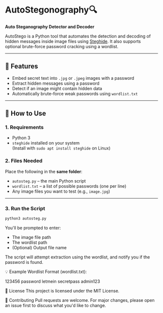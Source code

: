# AutoStegonography🔍  
**Auto Steganography Detector and Decoder**

AutoStego is a Python tool that automates the detection and decoding of hidden messages inside image files using [Steghide](https://steghide.sourceforge.net/). It also supports optional brute-force password cracking using a wordlist.

---

## 🚀 Features

- Embed secret text into `.jpg` or `.jpeg` images with a password
- Extract hidden messages using a password
- Detect if an image might contain hidden data
- Automatically brute-force weak passwords using `wordlist.txt`

---

## 📁 How to Use

### 1. Requirements

- Python 3
- `steghide` installed on your system  
  (Install with `sudo apt install steghide` on Linux)

### 2. Files Needed

Place the following in the **same folder**:
- `autosteg.py` – the main Python script
- `wordlist.txt` – a list of possible passwords (one per line)
- Any image files you want to test (e.g., `image.jpg`)

---

### 3. Run the Script

```bash
python3 autosteg.py
```
You'll be prompted to enter:
- The image file path  
- The wordlist path  
- (Optional) Output file name

The script will attempt extraction using the wordlist, and notify you if the password is found.

💡 Example Wordlist Format (wordlist.txt):

123456
password
letmein
secretpass
admin123

📄 License
This project is licensed under the MIT License.

🤝 Contributing
Pull requests are welcome. For major changes, please open an issue first to discuss what you'd like to change.


